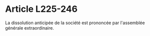 # Article L225-246

La dissolution anticipée de la société est prononcée par l'assemblée générale extraordinaire.